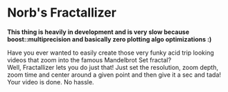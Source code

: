 <h1>Norb's Fractallizer</h1>

<p><b>This thing is heavily in development and is very slow because boost::multiprecision and
basically zero plotting algo optimizations :)</b></p>

<p>
Have you ever wanted to easily create those very funky acid trip looking videos that zoom
into the famous Mandelbrot Set fractal?
<br>
Well, Fractallizer lets you do just that! Just set the resolution, zoom depth, zoom time and center around a given
point and then give it a sec and tada! Your video is done. No hassle.
</p>